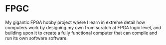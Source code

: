 # FPGC
My gigantic FPGA hobby project where I learn in extreme detail how computers work by designing my own from scratch at FPGA logic level, and building upon it to create a fully functional computer that can compile and run its own software software.
